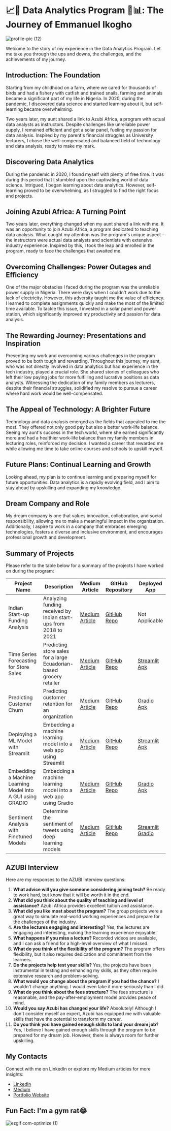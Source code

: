 # 📈🧪 Data Analytics Program 🧠📊: The Journey of Emmanuel Ikogho

![profile-pic (12)](https://github.com/ikoghoemmanuell/DAP-Trainee-Story/assets/102419217/a3bb234a-b613-4857-8d86-a44aaa20104d)

Welcome to the story of my experience in the Data Analytics Program. Let me take you through the ups and downs, the challenges, and the achievements of my journey.

## Introduction: The Foundation

Starting from my childhood on a farm, where we cared for thousands of birds and had a fishery with catfish and trained snails, farming and animals became a significant part of my life in Nigeria. In 2020, during the pandemic, I discovered data science and started learning about it, but self-learning became overwhelming.

Two years later, my aunt shared a link to Azubi Africa, a program with actual data analysts as instructors. Despite challenges like unreliable power supply, I remained efficient and got a solar panel, fueling my passion for data analysis. Inspired by my parent's financial struggles as University lecturers, I chose the well-compensated and balanced field of technology and data analysis, ready to make my mark.

## Discovering Data Analytics

During the pandemic in 2020, I found myself with plenty of free time. It was during this period that I stumbled upon the captivating world of data science. Intrigued, I began learning about data analytics. However, self-learning proved to be overwhelming, as I struggled to find the right focus and projects.

## Joining Azubi Africa: A Turning Point

Two years later, everything changed when my aunt shared a link with me. It was an opportunity to join Azubi Africa, a program dedicated to teaching data analysis. What caught my attention was the program's unique aspect – the instructors were actual data analysts and scientists with extensive industry experience. Inspired by this, I took the leap and enrolled in the program, ready to face the challenges that awaited me.

## Overcoming Challenges: Power Outages and Efficiency

One of the major obstacles I faced during the program was the unreliable power supply in Nigeria. There were days when I couldn't work due to the lack of electricity. However, this adversity taught me the value of efficiency. I learned to complete assignments quickly and make the most of the limited time available. To tackle this issue, I invested in a solar panel and power station, which significantly improved my productivity and passion for data analysis.

## The Rewarding Journey: Presentations and Inspiration

Presenting my work and overcoming various challenges in the program proved to be both tough and rewarding. Throughout this journey, my aunt, who was not directly involved in data analytics but had experience in the tech industry, played a crucial role. She shared stories of colleagues who left their low paying jobs for more fulfilling and lucrative positions as data analysts. Witnessing the dedication of my family members as lecturers, despite their financial struggles, solidified my resolve to pursue a career where hard work would be well-compensated.

## The Appeal of Technology: A Brighter Future

Technology and data analysis emerged as the fields that appealed to me the most. They offered not only good pay but also a better work-life balance. Seeing my aunt's success in the tech world, where she earned significantly more and had a healthier work-life balance than my family members in lecturing roles, reinforced my decision. I wanted a career that rewarded me while allowing me time to take online courses and schools to upskill myself.

## Future Plans: Continual Learning and Growth

Looking ahead, my plan is to continue learning and preparing myself for future opportunities. Data analytics is a rapidly evolving field, and I aim to stay ahead by upskilling and expanding my knowledge.

## Dream Company and Role

My dream company is one that values innovation, collaboration, and social responsibility, allowing me to make a meaningful impact in the organization. Additionally, I aspire to work in a company that embraces emerging technologies, fosters a diverse and inclusive environment, and encourages professional growth and development.

## Summary of Projects

Please refer to the table below for a summary of the projects I have worked on during the program:

| Project Name                                               | Description                                                          | Medium Article                                                                                                                                                                                                                                                   | GitHub Repository                                                                                     | Deployed App                                                                                                                                                                 |
| ---------------------------------------------------------- | -------------------------------------------------------------------- | ---------------------------------------------------------------------------------------------------------------------------------------------------------------------------------------------------------------------------------------------------------------- | ----------------------------------------------------------------------------------------------------- | ---------------------------------------------------------------------------------------------------------------------------------------------------------------------------- |
| Indian Start-up Funding Analysis                           | Analyzing funding received by Indian start-ups from 2018 to 2021     | [Medium Article](https://medium.com/@emmanuel.ikogho/data-analysis-project-indian-start-up-funding-analysis-4e01d51a0c7c?_branch_match_id=1147380986669308170&_branch_referrer=H4sIAAAAAAAAA8soKSkottLXz8nMy9bLTU3JLM3VS87P1S90d3Z0M6oIci5PAgCvG5ByIwAAAA%3D%3D) | [GitHub Repo](https://github.com/ikoghoemmanuell/Exploratory-Data-Analysis-on-Indian-Startup-Funding) | Not Applicable                                                                                                                                                               |
| Time Series Forecasting for Store Sales                    | Predicting store sales for a large Ecuadorian-based grocery retailer | [Medium Article](https://medium.com/@emmanuel.ikogho/regression-project-store-sales-time-series-forecasting-635ba7818989)                                                                                                                                        | [GitHub Repo](https://github.com/ikoghoemmanuell/Time-Series-Forecasting-of-Store-Sales/tree/main)    | [Streamlit Apk](https://huggingface.co/spaces/ikoghoemmanuell/Churn-Classification-App-Streamlit)                                                                            |
| Predicting Customer Churn                                  | Predicting customer retention for an organization                    | [Medium Article](https://medium.com/@emmanuel.ikogho/classification-predicting-customer-churn-3456c488aaf9)                                                                                                                                                      | [GitHub Repo](https://github.com/ikoghoemmanuell/Classification----Predicting-Customer-Churn)         | [Gradio Apk](https://huggingface.co/spaces/ikoghoemmanuell/Churn-Classification-App-Gradio)                                                                                  |
| Deploying a ML Model with Streamlit                        | Embedding a machine learning model into a web app using Streamlit    | [Medium Article](https://medium.com/p/76d51b8d6e05/edit)                                                                                                                                                                                                         | [GitHub Repo](https://github.com/ikoghoemmanuell/Deploying-a-ML-Model-with-Streamlit)                 | [Streamlit Apk](https://huggingface.co/spaces/ikoghoemmanuell/Churn-Classification-App-Streamlit)                                                                            |
| Embedding a Machine Learning Model Into A GUI using GRADIO | Embedding a machine learning model into a web app using Gradio       | [Medium Article](https://medium.com/@emmanuel.ikogho/deploying-a-machine-learning-model-with-gradio-97d4f8c5e795)                                                                                                                                                | [GitHub Repo](https://github.com/ikoghoemmanuell/gradio-classification-app)                           | [Gradio Apk](https://huggingface.co/spaces/ikoghoemmanuell/Churn-Classification-App-Gradio)                                                                                  |
| Sentiment Analysis with Finetuned Models                   | Determine the sentiment of tweets using deep learning models         | [Medium Article](https://medium.com/@emmanuel.ikogho/sentiment-analysis-with-finetuned-models-aef6ed52ace3)                                                                                                                                                      | [GitHub Repo](https://github.com/ikoghoemmanuell/Sentiment-Analysis-with-Finetuned-Models)            | [Streamlit](https://huggingface.co/spaces/ikoghoemmanuell/Sentiment-analysis-WebApp) [Gradio](https://huggingface.co/spaces/ikoghoemmanuell/sentiment-Classifier-App-Gradio) |

## AZUBI Interview

Here are my responses to the AZUBI interview questions:

1. **What advice will you give someone considering joining tech?** Be ready to work hard, but know that it will be worth it in the end.
2. **What did you think about the quality of teaching and level of assistance?** Azubi Africa provides excellent tuition and assistance.
3. **What did you like most about the program?** The group projects were a great way to simulate real-world working experiences and prepare for the challenges of the industry.
4. **Are the lectures engaging and interesting?** Yes, the lectures are engaging and interesting, making the learning experience enjoyable.
5. **What happens if you miss a lecture?** Recorded videos are available, and I can ask a friend for a high-level overview of what I missed.
6. **What do you think of the flexibility of the program?** The program offers flexibility, but it also requires dedication and commitment from the learners.
7. **Do the projects help test your skills?** Yes, the projects have been instrumental in testing and enhancing my skills, as they often require extensive research and problem-solving.
8. **What would you change about the program if you had the chance?** I wouldn't change anything. I would even take it more seriously than I did.
9. **What do you think about the fees structure?** The fees structure is reasonable, and the pay-after-employment model provides peace of mind.
10. **Would you say Azubi has changed your life?** Absolutely! Although I don't consider myself an expert, Azubi has equipped me with valuable skills that have the potential to transform my career.
11. **Do you think you have gained enough skills to land your dream job?** Yes, I believe I have gained enough skills through the program to be prepared for my dream job. However, there is always room for further upskilling.

## My Contacts

Connect with me on LinkedIn or explore my Medium articles for more insights:

- [LinkedIn](https://www.linkedin.com/in/emmanuel-ikogho/)
- [Medium](https://medium.com/@emmanuel.ikogho)
- [Portfolio Website](https://emmanuelikogho.netlify.app/)

## Fun Fact: I'm a gym rat😂

![ezgif com-optimize (1)](https://github.com/ikoghoemmanuell/DAP-Trainee-Story/assets/102419217/8f7a594d-0334-4df3-ad96-9ffd9466cdce)
